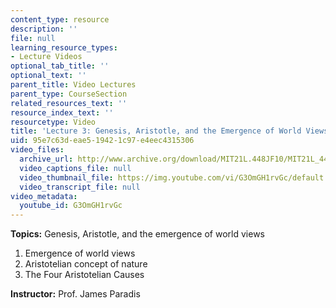 ```yaml
---
content_type: resource
description: ''
file: null
learning_resource_types:
- Lecture Videos
optional_tab_title: ''
optional_text: ''
parent_title: Video Lectures
parent_type: CourseSection
related_resources_text: ''
resource_index_text: ''
resourcetype: Video
title: 'Lecture 3: Genesis, Aristotle, and the Emergence of World Views'
uid: 95e7c63d-eae5-1942-1c97-e4eec4315306
video_files:
  archive_url: http://www.archive.org/download/MIT21L.448JF10/MIT21L_448JF10_lec03_300k.mp4
  video_captions_file: null
  video_thumbnail_file: https://img.youtube.com/vi/G3OmGH1rvGc/default.jpg
  video_transcript_file: null
video_metadata:
  youtube_id: G3OmGH1rvGc
---
```


**Topics:** Genesis, Aristotle, and the emergence of world views

1.  Emergence of world views
2.  Aristotelian concept of nature
3.  The Four Aristotelian Causes

**Instructor:** Prof. James Paradis